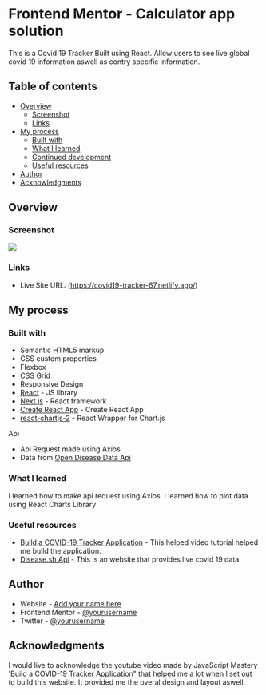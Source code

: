 # Frontend Mentor - Calculator app solution

This is a Covid 19 Tracker Built using React. 
Allow users to see live global covid 19 information aswell as contry specific information.

## Table of contents

- [Overview](#overview)
  - [Screenshot](#screenshot)
  - [Links](#links)
- [My process](#my-process)
  - [Built with](#built-with)
  - [What I learned](#what-i-learned)
  - [Continued development](#continued-development)
  - [Useful resources](#useful-resources)
- [Author](#author)
- [Acknowledgments](#acknowledgments)


## Overview

### Screenshot

![](./screenshot.jpg)

### Links

- Live Site URL: (https://covid19-tracker-67.netlify.app/)

## My process

### Built with

- Semantic HTML5 markup
- CSS custom properties
- Flexbox
- CSS Grid
- Responsive Design
- [React](https://reactjs.org/) - JS library
- [Next.js](https://nextjs.org/) - React framework
- [Create React App](https://github.com/facebook/create-react-app) - Create React App
- [react-chartjs-2](https://www.npmjs.com/package/react-chartjs-2) - React Wrapper for Chart.js


Api
- Api Request made using Axios
- Data from [Open Disease Data Api](https://disease.sh/)

### What I learned

I learned how to make api request using Axios.
I learned how to plot data using React Charts Library

### Useful resources

- [Build a COVID-19 Tracker Application](https://www.youtube.com/watch?v=khJlrj3Y6Ls) - This helped video tutorial helped me build the application.
- [Disease.sh Api](https://disease.sh/) - This is an website that provides live covid 19 data.

## Author

- Website - [Add your name here](https://www.your-site.com)
- Frontend Mentor - [@yourusername](https://www.frontendmentor.io/profile/yourusername)
- Twitter - [@yourusername](https://www.twitter.com/yourusername)

## Acknowledgments

I would live to acknowledge the youtube video made by JavaScript Mastery 'Build a COVID-19 Tracker Application" that helped me a lot when I set out to build this website. It provided me the overal design and layout aswell.
